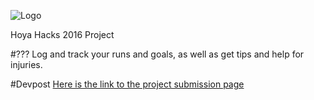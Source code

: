 ![Logo](http://i.imgur.com/pM7vCNA.png)

Hoya Hacks 2016 Project

#???
Log and track your runs and goals, as well as get tips and help for injuries.

#Devpost
[Here is the link to the project submission page](http://devpost.com/software/runthruit)
